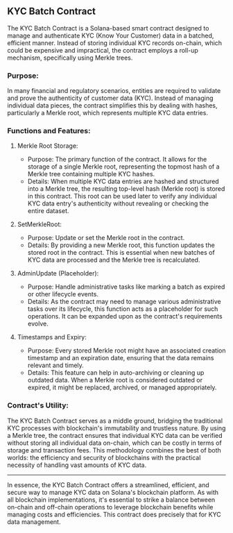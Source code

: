

## KYC Batch Contract

The KYC Batch Contract is a Solana-based smart contract designed to manage and authenticate KYC (Know Your Customer) data in a batched, efficient manner. Instead of storing individual KYC records on-chain, which could be expensive and impractical, the contract employs a roll-up mechanism, specifically using Merkle trees. 

### Purpose:

In many financial and regulatory scenarios, entities are required to validate and prove the authenticity of customer data (KYC). Instead of managing individual data pieces, the contract simplifies this by dealing with hashes, particularly a Merkle root, which represents multiple KYC data entries.

### Functions and Features:

1. Merkle Root Storage:
    - Purpose: The primary function of the contract. It allows for the storage of a single Merkle root, representing the topmost hash of a Merkle tree containing multiple KYC hashes.
    - Details: When multiple KYC data entries are hashed and structured into a Merkle tree, the resulting top-level hash (Merkle root) is stored in this contract. This root can be used later to verify any individual KYC data entry's authenticity without revealing or checking the entire dataset.

2. SetMerkleRoot:
    - Purpose: Update or set the Merkle root in the contract.
    - Details: By providing a new Merkle root, this function updates the stored root in the contract. This is essential when new batches of KYC data are processed and the Merkle tree is recalculated.

3. AdminUpdate (Placeholder):
    - Purpose: Handle administrative tasks like marking a batch as expired or other lifecycle events.
    - Details: As the contract may need to manage various administrative tasks over its lifecycle, this function acts as a placeholder for such operations. It can be expanded upon as the contract's requirements evolve.

4. Timestamps and Expiry:
    - Purpose: Every stored Merkle root might have an associated creation timestamp and an expiration date, ensuring that the data remains relevant and timely.
    - Details: This feature can help in auto-archiving or cleaning up outdated data. When a Merkle root is considered outdated or expired, it might be replaced, archived, or managed appropriately.

### Contract's Utility:

The KYC Batch Contract serves as a middle ground, bridging the traditional KYC processes with blockchain's immutability and trustless nature. By using a Merkle tree, the contract ensures that individual KYC data can be verified without storing all individual data on-chain, which can be costly in terms of storage and transaction fees. This methodology combines the best of both worlds: the efficiency and security of blockchains with the practical necessity of handling vast amounts of KYC data.

---

In essence, the KYC Batch Contract offers a streamlined, efficient, and secure way to manage KYC data on Solana's blockchain platform. As with all blockchain implementations, it's essential to strike a balance between on-chain and off-chain operations to leverage blockchain benefits while managing costs and efficiencies. This contract does precisely that for KYC data management.